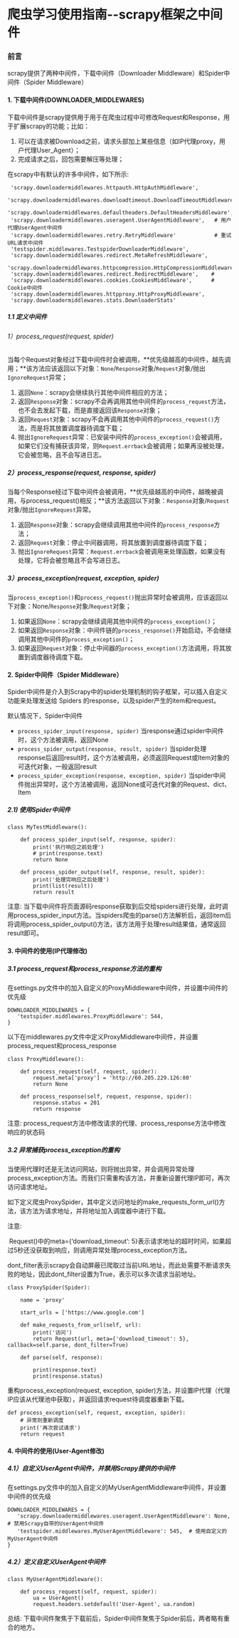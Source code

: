 

# 爬虫学习使用指南--scrapy框架之中间件

### 前言

scrapy提供了两种中间件，下载中间件（Downloader Middleware）和Spider中间件（Spider Middleware） 



#### 1. 下载中间件(DOWNLOADER_MIDDLEWARES)

下载中间件是scrapy提供用于用于在爬虫过程中可修改Request和Response，用于扩展scrapy的功能；比如：

1. 可以在请求被Download之前，请求头部加上某些信息（如IP代理proxy，用户代理User_Agent）；
2. 完成请求之后，回包需要解压等处理；

在scrapy中有默认的许多中间件，如下所示:
```
 'scrapy.downloadermiddlewares.httpauth.HttpAuthMiddleware',
 'scrapy.downloadermiddlewares.downloadtimeout.DownloadTimeoutMiddleware',
 'scrapy.downloadermiddlewares.defaultheaders.DefaultHeadersMiddleware',
 'scrapy.downloadermiddlewares.useragent.UserAgentMiddleware',   # 用户代理UserAgent中间件
 'scrapy.downloadermiddlewares.retry.RetryMiddleware'            # 重试URL请求中间件
 'testspider.middlewares.TestspiderDownloaderMiddleware',                
 'scrapy.downloadermiddlewares.redirect.MetaRefreshMiddleware',
 'scrapy.downloadermiddlewares.httpcompression.HttpCompressionMiddleware',
 'scrapy.downloadermiddlewares.redirect.RedirectMiddleware',    # 
 'scrapy.downloadermiddlewares.cookies.CookiesMiddleware',      # Cookie中间件
 'scrapy.downloadermiddlewares.httpproxy.HttpProxyMiddleware',
 'scrapy.downloadermiddlewares.stats.DownloaderStats'
```

##### 1.1 定义中间件

###### 1）process_request(request, spider)

当每个Request对象经过下载中间件时会被调用，**优先级越高的中间件，越先调用；**该方法应该返回以下对象：`None`/`Response`对象/`Request`对象/抛出`IgnoreRequest`异常；

1. 返回`None`：scrapy会继续执行其他中间件相应的方法；
2. 返回`Response`对象：scrapy不会再调用其他中间件的`process_request`方法，也不会去发起下载，而是直接返回该`Response`对象；
3. 返回`Request`对象：scrapy不会再调用其他中间件的`process_request()`方法，而是将其放置调度器待调度下载；
4. 抛出`IgnoreRequest`异常：已安装中间件的`process_exception()`会被调用，如果它们没有捕获该异常，则`Request.errback`会被调用；如果再没被处理，它会被忽略，且不会写进日志。

 ##### 2）process_response(request, response, spider)

当每个Response经过下载中间件会被调用，**优先级越高的中间件，越晚被调用，与process_request()相反；**该方法返回以下对象：`Response`对象/`Request`对象/抛出`IgnoreRequest`异常。

1. 返回`Response`对象：scrapy会继续调用其他中间件的`process_response`方法；
2. 返回`Request`对象：停止中间器调用，将其放置到调度器待调度下载；
3. 抛出`IgnoreRequest`异常：`Request.errback`会被调用来处理函数，如果没有处理，它将会被忽略且不会写进日志。

##### 3）process_exception(request, exception, spider)

当`process_exception()`和`process_request()`抛出异常时会被调用，应该返回以下对象：None/`Response`对象/`Request`对象；

1. 如果返回`None`：scrapy会继续调用其他中间件的`process_exception()`；
2. 如果返回`Response`对象：中间件链的`process_response()`开始启动，不会继续调用其他中间件的`process_exception()`；
3. 如果返回`Request`对象：停止中间器的`process_exception()`方法调用，将其放置到调度器待调度下载。

 

#### 2. Spider中间件（Spider Middleware）

​	Spider中间件是介入到Scrapy中的spider处理机制的钩子框架，可以插入自定义功能来处理发送给 Spiders 的response，以及spider产生的item和request。 

默认情况下，Spider中间件

- `process_spider_input(response, spider)` 当response通过spider中间件时，这个方法被调用，返回None
- `process_spider_output(response, result, spider)` 当spider处理response后返回result时，这个方法被调用，必须返回Request或Item对象的可迭代对象，一般返回result
- `process_spider_exception(response, exception, spider)` 当spider中间件抛出异常时，这个方法被调用，返回None或可迭代对象的Request、dict、Item

##### 2.1) 使用Spider中间件

```
class MyTestMiddleware():

    def process_spider_input(self, response, spider):
        print('执行响应之前处理')
        # print(response.text)
        return None

    def process_spider_output(self, response, result, spider):
        print('处理完响应之后处理')
        print(list(result))
        return result
```

注意: 当下载中间件将页面源码response获取到后交给spiders进行处理，此时调用process_spider_input方法。当spiders爬虫的parse()方法解析后，返回item后将调用process_spider_output()方法，该方法用于处理result结果值，通常返回result即可。

#### 3. 中间件的使用(IP代理修改)

##### 3.1 process_request和process_response方法的重构

在settings.py文件中的加入自定义的ProxyMiddleware中间件，并设置中间件的优先级

```
DOWNLOADER_MIDDLEWARES = {
   'testspider.middlewares.ProxyMiddleware': 544,
}
```

以下在middlewares.py文件中定义ProxyMiddleware中间件，并设置process_request和process_response

```
class ProxyMiddleware():

    def process_request(self, request, spider):
        request.meta['proxy'] = 'http://60.205.229.126:80'
        return None

    def process_response(self, request, response, spider):
        response.status = 201
        return response
```

注意: process_request方法中修改请求的代理、process_response方法中修改响应的状态码

 

##### 3.2 异常捕获process_exception的重构

​	当使用代理时还是无法访问网站，则将抛出异常，并会调用异常处理process_exception方法。而我们只需重构该方法，并重新设置代理IP即可，再次访问请求地址。

​	如下定义爬虫ProxySpider，其中定义访问地址的make_requests_form_url()方法，该方法为请求地址，并将地址加入调度器中进行下载。

注意:

​	 Request()中的meta={‘download_timeout’: 5}表示请求地址的超时时间，如果超过5秒还没获取到响应，则调用异常处理process_exception方法。

​	dont_filter表示scrapy会自动屏蔽已爬取过当前URL地址，而此处需要不断请求失败的地址，因此dont_filter设置为True，表示可以多次请求当前地址。

```
class ProxySpider(Spider):

    name = 'proxy'

    start_urls = ['https://www.google.com']

    def make_requests_from_url(self, url):
        print('访问')
        return Request(url, meta={'download_timeout': 5}, callback=self.parse, dont_filter=True)

    def parse(self, response):

        print(response.text)
        print(response.status)
```

重构process_exception(request, exception, spider)方法，并设置IP代理（代理IP应该从代理池中获取），并返回请求request待调度器重新下载。

```
def process_exception(self, request, exception, spider):
    # 异常则重新调度
    print('再次尝试请求')
    return request
```



#### 4. 中间件的使用(User-Agent修改)

 ##### 4.1）自定义UserAgent中间件，并禁用Scrapy提供的中间件

 在settings.py文件中的加入自定义的MyUserAgentMiddleware中间件，并设置中间件的优先级

```
DOWNLOADER_MIDDLEWARES = {
   'scrapy.downloadermiddlewares.useragent.UserAgentMiddleware': None,   # 禁用Scrapy自带的UserAgent中间件
   'testspider.middlewares.MyUserAgentMiddleware': 545,  # 使用自定义的MyUserAgent中间件
}
```

##### 4.2）定义自定义UserAgent中间件

```
class MyUserAgentMiddleware():

    def process_request(self, request, spider):
        ua = UserAgent()
        request.headers.setdefault('User-Agent', ua.random)
```

 

 总结:  下载中间件聚焦于下载前后，Spider中间件聚焦于Spider前后，两者略有重合的地方。 

 

 

 

 

